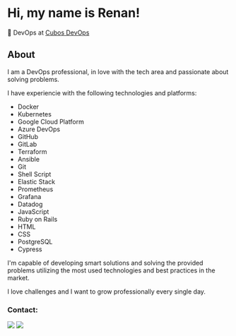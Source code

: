 # Hi, my name is Renan!

💼 DevOps at [Cubos DevOps](https://cubos.io/devops?utm_source=post-blog)

## About
I am a DevOps professional, in love with the tech area and passionate about solving problems.

I have experiencie with the following technologies and platforms:
- Docker
- Kubernetes
- Google Cloud Platform
- Azure DevOps
- GitHub
- GitLab
- Terraform
- Ansible
- Git
- Shell Script
- Elastic Stack
- Prometheus
- Grafana
- Datadog
- JavaScript
- Ruby on Rails
- HTML
- CSS
- PostgreSQL
- Cypress

I'm capable of developing smart solutions and solving the provided problems utilizing the most used technologies and best practices in the market.

I love challenges and I want to grow professionally every single day.

### Contact:
<div> 
  <a href = "mailto:renancemm@gmail.com"><img src="https://img.shields.io/badge/Gmail-D14836?style=for-the-badge&logo=gmail&logoColor=white" target="_blank"></a>
  <a href="https://www.linkedin.com/in/renanmm" target="_blank"><img src="https://img.shields.io/badge/linkedin-%230077B5.svg?style=for-the-badge&logo=linkedin&logoColor=white" target="_blank"></a> 
</div>
